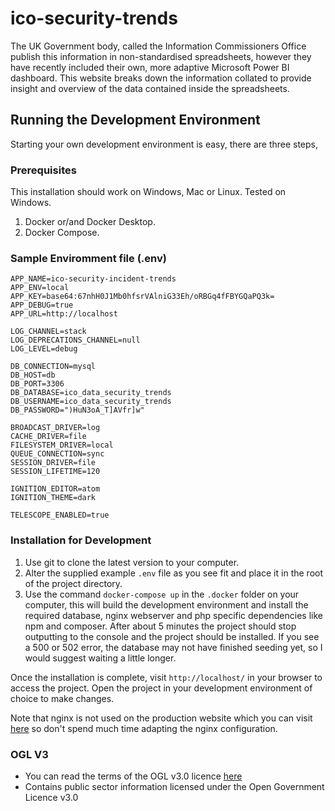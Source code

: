ico-security-trends
========================
The UK Government body, called the Information Commissioners Office publish this information in non-standardised spreadsheets, however they have recently included their own, more adaptive Microsoft Power BI dashboard. This website breaks down the information collated to provide insight and overview of the data contained inside the spreadsheets.


##  Running the Development Environment

Starting your own development environment is easy, there are three steps,

### Prerequisites

This installation should work on Windows, Mac or Linux. Tested on Windows.

1. Docker or/and Docker Desktop.
2. Docker Compose.

### Sample Enviromment file (.env)

```text
APP_NAME=ico-security-incident-trends
APP_ENV=local
APP_KEY=base64:67nhH0J1Mb0hfsrVAlniG33Eh/oRBGq4fFBYGQaPQ3k=
APP_DEBUG=true
APP_URL=http://localhost

LOG_CHANNEL=stack
LOG_DEPRECATIONS_CHANNEL=null
LOG_LEVEL=debug

DB_CONNECTION=mysql
DB_HOST=db
DB_PORT=3306
DB_DATABASE=ico_data_security_trends
DB_USERNAME=ico_data_security_trends
DB_PASSWORD=")HuN3oA_T]AVfr]w"

BROADCAST_DRIVER=log
CACHE_DRIVER=file
FILESYSTEM_DRIVER=local
QUEUE_CONNECTION=sync
SESSION_DRIVER=file
SESSION_LIFETIME=120

IGNITION_EDITOR=atom
IGNITION_THEME=dark

TELESCOPE_ENABLED=true
```

### Installation for Development

1. Use git to clone the latest version to your computer.
2. Alter the supplied example `.env` file as you see fit and place it in the root of the project directory.
3. Use the command `docker-compose up` in the `.docker` folder on your computer, this will build the development environment and install the required database, nginx webserver and php specific dependencies like npm and composer. After about 5 minutes the project should stop outputting to the console and the project should be installed. If you see a 500 or 502 error, the database may not have finished seeding yet, so I would suggest waiting a little longer.

Once the installation is complete, visit `http://localhost/` in your browser to access the project. Open the project in your development environment of choice to make changes.

Note that nginx is not used on the production website which you can visit [here](https://ico-security-trends.infinityflame.co.uk/) so don't spend much time adapting the nginx configuration.


### OGL V3

* You can read the terms of the OGL v3.0 licence [here](https://www.nationalarchives.gov.uk/doc/open-government-licence/version/3/)
* Contains public sector information licensed under the Open Government Licence v3.0
